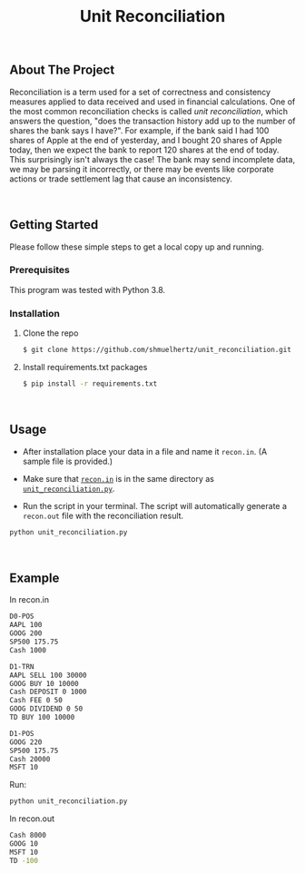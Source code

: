 <br />
<div align="center">
  <h1 align="center">Unit Reconciliation</h1>
</div>


<br />

<!-- ABOUT THE PROJECT -->
## About The Project

Reconciliation is a term used for a set of correctness and consistency measures applied to data received and used in financial calculations. One of the most common reconciliation checks is called *unit reconciliation*, which answers the question, "does the transaction history add up to the number of shares the bank says I have?". For example, if the bank said I had 100 shares of Apple at the end of yesterday, and I bought 20 shares of Apple today, then we expect the bank to report 120 shares at the end of today. This surprisingly isn't always the case! The bank may send incomplete data, we may be parsing it incorrectly, or there may be events like corporate actions or trade settlement lag that cause an inconsistency.

<br />

<!-- GETTING STARTED -->
## Getting Started

Please follow these simple steps to get a local copy up and running.


### Prerequisites

This program was tested with Python 3.8.


### Installation

1. Clone the repo
   ```sh
   $ git clone https://github.com/shmuelhertz/unit_reconciliation.git
   ```
2. Install requirements.txt packages
   ```sh
   $ pip install -r requirements.txt
   ```


<br />

<!-- USAGE EXAMPLES -->
## Usage
* After installation place your data in a file and name it `recon.in`. (A sample file is provided.) 
* Make sure that [`recon.in`](https://github.com/shmuelhertz/unit_reconciliation/blob/main/recon.in) is in the same directory as [`unit_reconciliation.py`](https://github.com/shmuelhertz/unit_reconciliation/blob/main/unit_reconciliation.py). 

* Run the script in your terminal. The script will automatically generate a `recon.out` file with the reconciliation result. 

```sh
python unit_reconciliation.py
```

<br />

## Example 

In recon.in
  ```sh
  D0-POS
  AAPL 100
  GOOG 200
  SP500 175.75
  Cash 1000

  D1-TRN
  AAPL SELL 100 30000
  GOOG BUY 10 10000
  Cash DEPOSIT 0 1000
  Cash FEE 0 50
  GOOG DIVIDEND 0 50
  TD BUY 100 10000

  D1-POS
  GOOG 220
  SP500 175.75
  Cash 20000
  MSFT 10
  ```

Run:
  ```sh
  python unit_reconciliation.py
  ```

In recon.out
  ```sh
  Cash 8000
  GOOG 10
  MSFT 10
  TD -100
  ```